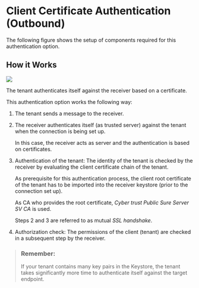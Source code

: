 <!-- loioc4e4a1570d6b4896b7426f67ae053a5e -->

# Client Certificate Authentication \(Outbound\)

The following figure shows the setup of components required for this authentication option.



## How it Works

![](images/SAP_HCI_Onboarding_Outbound_Authentication_Certificate_0ed06e8.png)

The tenant authenticates itself against the receiver based on a certificate.

This authentication option works the following way:

1.  The tenant sends a message to the receiver.
2.  The receiver authenticates itself \(as trusted server\) against the tenant when the connection is being set up.

    In this case, the receiver acts as server and the authentication is based on certificates.

3.  Authentication of the tenant: The identity of the tenant is checked by the receiver by evaluating the client certificate chain of the tenant.

    As prerequisite for this authentication process, the client root certificate of the tenant has to be imported into the receiver keystore \(prior to the connection set up\).

    As CA who provides the root certificate, *Cyber trust Public Sure Server SV CA* is used.

    Steps 2 and 3 are referred to as mutual *SSL handshake*.

4.  Authorization check: The permissions of the client \(tenant\) are checked in a subsequent step by the receiver.

> ### Remember:  
> If your tenant contains many key pairs in the Keystore, the tenant takes significantly more time to authenticate itself against the target endpoint.

